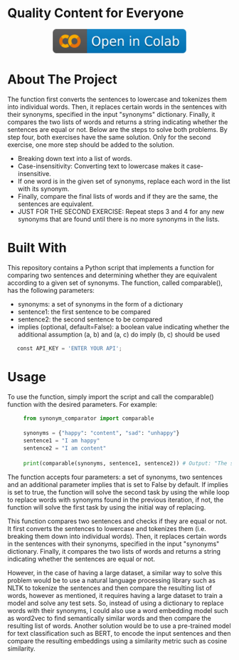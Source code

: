 # Quality Content for Everyone     
     
<p align="center">
  <a href="https://colab.research.google.com/github/saman-nia/Overtone/blob/main/Technical_Exercises_Overtone.ipynb">
    <img src="https://raw.githubusercontent.com/saman-nia/Overtone/main/colab.svg"
         alt="Run the script in google colb" width="300" height="54">
  </a>
</p>



<!-- About The Project -->
# About The Project

The function first converts the sentences to lowercase and tokenizes them into individual words. Then, it replaces certain words in the sentences with their synonyms, specified in the input "synonyms" dictionary. Finally, it compares the two lists of words and returns a string indicating whether the sentences are equal or not. Below are the steps to solve both problems. By step four, both exercises have the same solution. Only for the second exercise, one more step should be added to the solution.

- Breaking down text into a list of words.
- Case-insensitivity: Converting text to lowercase makes it case-insensitive.
- If one word is in the given set of synonyms, replace each word in the list with its synonym.
- Finally, compare the final lists of words and if they are the same, the sentences are equivalent.
- JUST FOR THE SECOND EXERCISE: Repeat steps 3 and 4 for any new synonyms that are found until there is no more synonyms in the lists.


<!-- Built With -->
# Built With
This repository contains a Python script that implements a function for comparing two sentences and determining whether they are equivalent according to a given set of synonyms. The function, called comparable(), has the following parameters:

- synonyms: a set of synonyms in the form of a dictionary
- sentence1: the first sentence to be compared
- sentence2: the second sentence to be compared
- implies (optional, default=False): a boolean value indicating whether the additional assumption (a, b) and (a, c) do imply (b, c) should be used

```python
   const API_KEY = 'ENTER YOUR API';
   ```

<!-- Usage -->
# Usage

To use the function, simply import the script and call the comparable() function with the desired parameters. For example:

```python
     from synonym_comparator import comparable

     synonyms = {"happy": "content", "sad": "unhappy"}
     sentence1 = "I am happy"
     sentence2 = "I am content"

     print(comparable(synonyms, sentence1, sentence2)) # Output: "The sentences are equivalent"

   ```

The function accepts four parameters: a set of synonyms, two sentences and an additional parameter implies that is set to False by default. If implies is set to true, the function will solve the second task by using the while loop to replace words with synonyms found in the previous iteration, if not, the function will solve the first task by using the initial way of replacing.

This function compares two sentences and checks if they are equal or not. It first converts the sentences to lowercase and tokenizes them (i.e. breaking them down into individual words). Then, it replaces certain words in the sentences with their synonyms, specified in the input "synonyms" dictionary. Finally, it compares the two lists of words and returns a string indicating whether the sentences are equal or not.

However, in the case of having a large dataset, a similar way to solve this problem would be to use a natural language processing library such as NLTK to tokenize the sentences and then compare the resulting list of words, however as mentioned, it requires having a large dataset to train a model and solve any test sets. So, instead of using a dictionary to replace words with their synonyms, I could also use a word embedding model such as word2vec to find semantically similar words and then compare the resulting list of words. Another solution would be to use a pre-trained model for text classification such as BERT, to encode the input sentences and then compare the resulting embeddings using a similarity metric such as cosine similarity.

